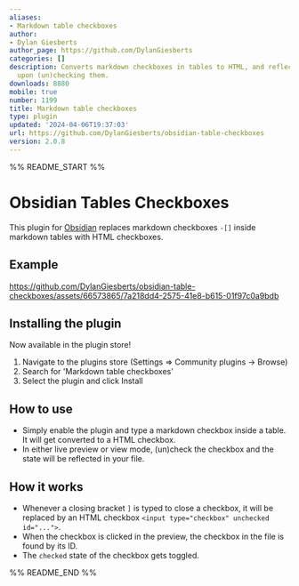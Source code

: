 ```yaml
---
aliases:
- Markdown table checkboxes
author:
- Dylan Giesberts
author_page: https://github.com/DylanGiesberts
categories: []
description: Converts markdown checkboxes in tables to HTML, and reflects the state
  upon (un)checking them.
downloads: 8880
mobile: true
number: 1199
title: Markdown table checkboxes
type: plugin
updated: '2024-04-06T19:37:03'
url: https://github.com/DylanGiesberts/obsidian-table-checkboxes
version: 2.0.8
---
```


%% README_START %%

# Obsidian Tables Checkboxes
This plugin for [Obsidian](https://obsidian.md) replaces markdown checkboxes `-[]` inside markdown tables with HTML checkboxes.

## Example
https://github.com/DylanGiesberts/obsidian-table-checkboxes/assets/66573865/7a218dd4-2575-41e8-b615-01f97c0a9bdb

## Installing the plugin
Now available in the plugin store!
1. Navigate to the plugins store (Settings => Community plugins -> Browse)
2. Search for 'Markdown table checkboxes'
3. Select the plugin and click Install

## How to use
- Simply enable the plugin and type a markdown checkbox inside a table. It will get converted to a HTML checkbox.
- In either live preview or view mode, (un)check the checkbox and the state will be reflected in your file.

## How it works
- Whenever a closing bracket `]` is typed to close a checkbox, it will be replaced by an HTML checkbox `<input type="checkbox" unchecked id="...">`.
- When the checkbox is clicked in the preview, the checkbox in the file is found by its ID.
- The `checked` state of the checkbox gets toggled.


%% README_END %%